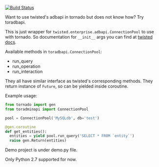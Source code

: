 [![Build Status](https://travis-ci.org/geerk/toradbapi.svg?branch=master)](https://travis-ci.org/geerk/toradbapi)

Want to use twisted's adbapi in tornado but does not know how? Try toradbapi.

This is just wrapper for `twisted.enterprise.adbapi.ConnectionPool` to use with tornado. So documentation for `__init__` args you can find at [twisted docs](https://twistedmatrix.com/documents/14.0.2/api/twisted.enterprise.adbapi.ConnectionPool.html#__init__).

Available methods in `toradbapi.ConnectionPool`:
- run_query
- run_operation
- run_interaction

They all have similar interface as twisted's corresponding methods. They return instance of `Future`, so can be yielded inside coroutine.

Example usage:

```python
from tornado import gen
from toradminapi import ConnectionPool

pool = ConnectionPool('MySQLdb', db='test')

@gen.coroutine
def get_entities():
  entities = yield pool.run_query('SELECT * FROM `entity`')
  raise gen.Return(entities)
```

Demo project is under demo.py file.

Only Python 2.7 supported for now.
